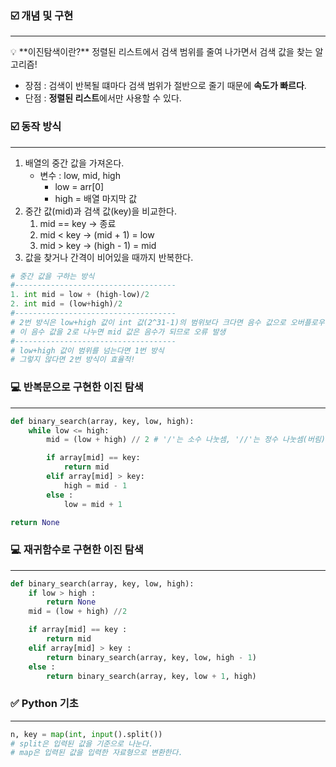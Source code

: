 ### ☑️ 개념 및 구현

---

<aside>
💡 **이진탐색이란?** 정렬된 리스트에서 검색 범위를 줄여 나가면서 검색 값을 찾는 알고리즘!

- 장점 : 검색이 반복될 떄마다 검색 범위가 절반으로 줄기 때문에 **속도가 빠르다**.
- 단점 : **정렬된 리스트**에서만 사용할 수 있다.
</aside>

### ☑️ 동작 방식

---

1. 배열의 중간 값을 가져온다.
    - 변수 : low, mid, high
        - low = arr[0]
        - high = 배열 마지막 값
2. 중간 값(mid)과 검색 값(key)을 비교한다.
    1. mid == key → 종료
    2. mid < key → (mid + 1) = low
    3. mid > key → (high - 1) = mid
3. 값을 찾거나 간격이 비어있을 때까지 반복한다.

```python
# 중간 값을 구하는 방식
#------------------------------------
1. int mid = low + (high-low)/2
2. int mid = (low+high)/2
#------------------------------------
# 2번 방식은 low+high 값이 int 값(2^31-1)의 범위보다 크다면 음수 값으로 오버플로우 되며,
# 이 음수 값을 2로 나누면 mid 값은 음수가 되므로 오류 발생
#------------------------------------
# low+high 값이 범위를 넘는다면 1번 방식
# 그렇지 않다면 2번 방식이 효율적!
```

### 💻 반복문으로 구현한 이진 탐색

---

```python
def binary_search(array, key, low, high):
	while low <= high:
		mid = (low + high) // 2 # '/'는 소수 나눗셈, '//'는 정수 나눗셈(버림)

		if array[mid] == key:
			return mid
		elif array[mid] > key:
			high = mid - 1
		else :
			low = mid + 1

return None
```

### 💻 재귀함수로 구현한 이진 탐색

---

```python
def binary_search(array, key, low, high):
	if low > high :
		return None
	mid = (low + high) //2

	if array[mid] == key :
		return mid
	elif array[mid] > key :
		return binary_search(array, key, low, high - 1)
	else :
		return binary_search(array, key, low + 1, high)
```

### ✅ Python 기초

---

```python
n, key = map(int, input().split()) 
# split은 입력된 값을 기준으로 나눈다.
# map은 입력된 값을 입력한 자료형으로 변환한다.
```